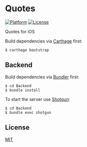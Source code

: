 # Quotes
[![Platform](https://img.shields.io/badge/platform-ios-lightgrey.svg)](https://developer.apple.com/devcenter/ios/index.action)
[![License](https://img.shields.io/badge/license-MIT-3f3f3f.svg)](http://choosealicense.com/licenses/mit)

Quotes for iOS

Build dependencies via [Carthage](https://github.com/Carthage/Carthage) first:

``` shell
$ carthage bootstrap
```

## Backend

Build dependencies via [Bundler](http://bundler.io) first:

``` shell
$ cd Backend
$ bundle install
```

To start the server use [Shotgun](https://github.com/rtomayko/shotgun):

``` shell
$ cd Backend
$ bundle exec shotgun
```

## License
[MIT](LICENSE)
